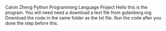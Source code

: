 Calvin Zheng
Python
Programming Language Project
Hello this is the program. You will need need a download a text file from gutenberg.org. Download the code in the same folder as the txt file. Run the code after you done the step before this.
